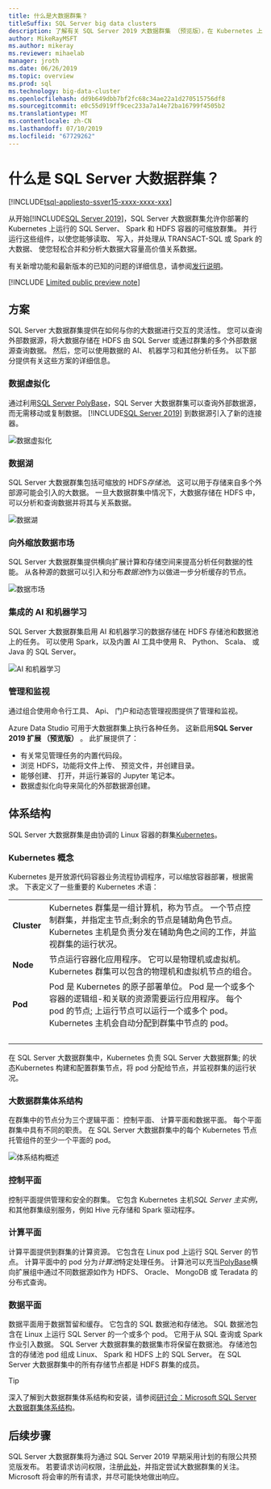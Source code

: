 ```yaml
---
title: 什么是大数据群集？
titleSuffix: SQL Server big data clusters
description: 了解有关 SQL Server 2019 大数据群集 （预览版），在 Kubernetes 上运行并提供 HDFS 数据以及关系的向外缩放选项。
author: MikeRayMSFT
ms.author: mikeray
ms.reviewer: mihaelab
manager: jroth
ms.date: 06/26/2019
ms.topic: overview
ms.prod: sql
ms.technology: big-data-cluster
ms.openlocfilehash: dd9b649dbb7bf2fc68c34ae22a1d270515756df8
ms.sourcegitcommit: e0c55d919ff9cec233a7a14e72ba16799f4505b2
ms.translationtype: MT
ms.contentlocale: zh-CN
ms.lasthandoff: 07/10/2019
ms.locfileid: "67729262"
---
```

# <a name="what-are-sql-server-big-data-clusters"></a>什么是 SQL Server 大数据群集？

[!INCLUDE[tsql-appliesto-ssver15-xxxx-xxxx-xxx](../includes/tsql-appliesto-ssver15-xxxx-xxxx-xxx.md)]

从开始[!INCLUDE[SQL Server 2019](../includes/sssqlv15-md.md)]，SQL Server 大数据群集允许你部署的 Kubernetes 上运行的 SQL Server、 Spark 和 HDFS 容器的可缩放群集。 并行运行这些组件，以使您能够读取、 写入，并处理从 TRANSACT-SQL 或 Spark 的大数据、 使您轻松合并和分析大数据大容量高价值关系数据。

有关新增功能和最新版本的已知的问题的详细信息，请参阅[发行说明](release-notes-big-data-cluster.md)。

[!INCLUDE [Limited public preview note](../includes/big-data-cluster-preview-note.md)]

## <a name="scenarios"></a>方案

SQL Server 大数据群集提供在如何与你的大数据进行交互的灵活性。 您可以查询外部数据源，将大数据存储在 HDFS 由 SQL Server 或通过群集的多个外部数据源查询数据。 然后，您可以使用数据的 AI、 机器学习和其他分析任务。 以下部分提供有关这些方案的详细信息。

### <a name="data-virtualization"></a>数据虚拟化

通过利用[SQL Server PolyBase](../relational-databases/polybase/polybase-guide.md)，SQL Server 大数据群集可以查询外部数据源，而无需移动或复制数据。 [!INCLUDE[SQL Server 2019](../includes/sssqlv15-md.md)] 到数据源引入了新的连接器。

![数据虚拟化](media/big-data-cluster-overview/data-virtualization.png)

### <a name="data-lake"></a>数据湖

SQL Server 大数据群集包括可缩放的 HDFS*存储池*。 这可以用于存储来自多个外部源可能会引入的大数据。 一旦大数据群集中情况下，大数据存储在 HDFS 中，可以分析和查询数据并将其与关系数据。

![数据湖](media/big-data-cluster-overview/data-lake.png)

### <a name="scale-out-data-mart"></a>向外缩放数据市场

SQL Server 大数据群集提供横向扩展计算和存储空间来提高分析任何数据的性能。 从各种源的数据可以引入和分布*数据池*作为以做进一步分析缓存的节点。

![数据市场](media/big-data-cluster-overview/data-mart.png)

### <a name="integrated-ai-and-machine-learning"></a>集成的 AI 和机器学习

SQL Server 大数据群集启用 AI 和机器学习的数据存储在 HDFS 存储池和数据池上的任务。 可以使用 Spark，以及内置 AI 工具中使用 R、 Python、 Scala、 或 Java 的 SQL Server。

![AI 和机器学习](media/big-data-cluster-overview/ai-ml-spark.png)

### <a name="management-and-monitoring"></a>管理和监视

通过组合使用命令行工具、 Api、 门户和动态管理视图提供了管理和监视。

Azure Data Studio 可用于大数据群集上执行各种任务。 这新启用**SQL Server 2019 扩展 （预览版）** 。 此扩展提供了：

- 有关常见管理任务的内置代码段。
- 浏览 HDFS，功能将文件上传、 预览文件，并创建目录。
- 能够创建、 打开，并运行兼容的 Jupyter 笔记本。
- 数据虚拟化向导来简化的外部数据源创建。

## <a id="architecture"></a> 体系结构

SQL Server 大数据群集是由协调的 Linux 容器的群集[Kubernetes](https://kubernetes.io/docs/concepts/)。

### <a name="kubernetes-concepts"></a>Kubernetes 概念

Kubernetes 是开放源代码容器业务流程协调程序，可以缩放容器部署，根据需求。 下表定义了一些重要的 Kubernetes 术语：

|||
|:--|:--|
| **Cluster** | Kubernetes 群集是一组计算机，称为节点。 一个节点控制群集，并指定主节点;剩余的节点是辅助角色节点。 Kubernetes 主机是负责分发在辅助角色之间的工作，并监视群集的运行状况。 |
| **Node** | 节点运行容器化应用程序。 它可以是物理机或虚拟机。 Kubernetes 群集可以包含的物理机和虚拟机节点的组合。 |
| **Pod** | Pod 是 Kubernetes 的原子部署单位。 Pod 是一个或多个容器的逻辑组-和关联的资源需要运行应用程序。 每个 pod 的节点; 上运行节点可以运行一个或多个 pod。 Kubernetes 主机会自动分配到群集中节点的 pod。 |
| &nbsp; ||

在 SQL Server 大数据群集中，Kubernetes 负责 SQL Server 大数据群集; 的状态Kubernetes 构建和配置群集节点，将 pod 分配给节点，并监视群集的运行状况。

### <a name="big-data-clusters-architecture"></a>大数据群集体系结构

在群集中的节点分为三个逻辑平面： 控制平面、 计算平面和数据平面。 每个平面群集中具有不同的职责。 在 SQL Server 大数据群集中的每个 Kubernetes 节点托管组件的至少一个平面的 pod。

![体系结构概述](media/big-data-cluster-overview/architecture-diagram-planes.png)

### <a id="controlplane"></a> 控制平面

控制平面提供管理和安全的群集。 它包含 Kubernetes 主机*SQL Server 主实例*，和其他群集级别服务，例如 Hive 元存储和 Spark 驱动程序。

### <a id="computeplane"></a> 计算平面

计算平面提供到群集的计算资源。 它包含在 Linux pod 上运行 SQL Server 的节点。 计算平面中的 pod 分为*计算池*特定处理任务。 计算池可以充当[PolyBase](../relational-databases/polybase/polybase-guide.md)横向扩展组中通过不同数据源如作为 HDFS、 Oracle、 MongoDB 或 Teradata 的分布式查询。

### <a id="dataplane"></a> 数据平面

数据平面用于数据暂留和缓存。 它包含的 SQL 数据池和存储池。  SQL 数据池包含在 Linux 上运行 SQL Server 的一个或多个 pod。 它用于从 SQL 查询或 Spark 作业引入数据。 SQL Server 大数据群集的数据集市将保留在数据池。 存储池包含的存储池 pod 组成 Linux、 Spark 和 HDFS 上的 SQL Server。 在 SQL Server 大数据群集中的所有存储节点都是 HDFS 群集的成员。

> [!TIP]
> 深入了解到大数据群集体系结构和安装，请参阅[研讨会：Microsoft SQL Server 大数据群集体系结构](https://github.com/Microsoft/sqlworkshops/tree/master/sqlserver2019bigdataclusters)。

## <a name="next-steps"></a>后续步骤

SQL Server 大数据群集将为通过 SQL Server 2019 早期采用计划的有限公共预览版发布。 若要请求访问权限，注册[此处](https://aka.ms/eapsignup)，并指定尝试大数据群集的关注。 Microsoft 将会审的所有请求，并尽可能快地做出响应。
